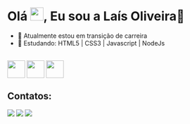 <h1 align="left">Olá <img src="https://raw.githubusercontent.com/kaueMarques/kaueMarques/master/hi.gif" height="30px">, Eu sou a Laís Oliveira👋</h1> 

- 🔭 Atualmente estou em transição de carreira
- 🌱 Estudando: HTML5 | CSS3 | Javascript | NodeJs


<div style="display:inlene_block"><br>
  <img align="center" height="40" width="40" src="https://cdn.jsdelivr.net/gh/devicons/devicon/icons/html5/html5-plain-wordmark.svg" />
  <img align="center" height="40" width="40" src="https://cdn.jsdelivr.net/gh/devicons/devicon/icons/css3/css3-plain-wordmark.svg" />
  <img align="center" height="40" width="40" src="https://cdn.jsdelivr.net/gh/devicons/devicon/icons/javascript/javascript-plain.svg" />          
</div>

##

## Contatos:
<div>
<a href="https://instagram.com/laisfrr" target="_blank"><img loading="lazy" src="https://img.shields.io/badge/-Instagram-%23E4405F?style=for-the-badge&logo=instagram&logoColor=white" target="_blank"></a>
<a href = "mailto:laisf.oliv@gmail.com"><img loading="lazy" src="https://img.shields.io/badge/Gmail-D14836?style=for-the-badge&logo=gmail&logoColor=white" target="_blank"></a>
<a href="https://www.linkedin.com/in/laisfrr" target="_blank"><img loading="lazy" src="https://img.shields.io/badge/-LinkedIn-%230077B5?style=for-the-badge&logo=linkedin&logoColor=white" target="_blank"></a>   
</div>



